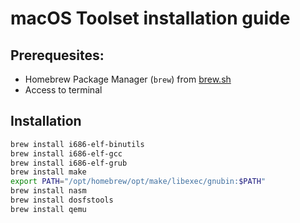 # macOS Toolset installation guide  
  
## Prerequesites: 
- Homebrew Package Manager (`brew`) from [brew.sh](https://brew.sh)  
- Access to terminal  
  
## Installation
```sh
brew install i686-elf-binutils
brew install i686-elf-gcc
brew install i686-elf-grub
brew install make
export PATH="/opt/homebrew/opt/make/libexec/gnubin:$PATH"
brew install nasm
brew install dosfstools
brew install qemu
```